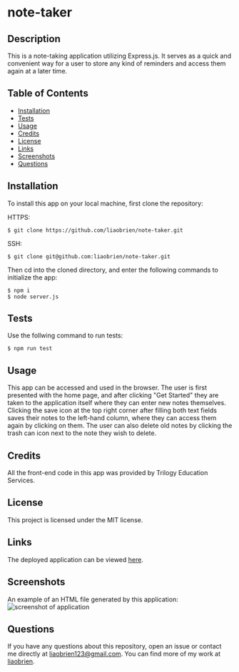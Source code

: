 # note-taker

## Description

This is a note-taking application utilizing Express.js. It serves as a quick and convenient way for a user to store any kind of reminders and access them again at a later time.

## Table of Contents

- [Installation](#installation)
- [Tests](#tests)
- [Usage](#usage)
- [Credits](#credits)
- [License](#license)
- [Links](#links)
- [Screenshots](#screenshots)
- [Questions](#questions)

## Installation

To install this app on your local machine, first clone the repository:

HTTPS:

```
$ git clone https://github.com/liaobrien/note-taker.git
```

SSH:

```
$ git clone git@github.com:liaobrien/note-taker.git
```

Then cd into the cloned directory, and enter the following commands to initialize the app:

```
$ npm i
$ node server.js
```

## Tests

Use the follwing command to run tests:

```
$ npm run test
```

## Usage

This app can be accessed and used in the browser. The user is first presented with the home page, and after clicking "Get Started" they are taken to the application itself where they can enter new notes themselves. Clicking the save icon at the top right corner after filling both text fields saves their notes to the left-hand column, where they can access them again by clicking on them. The user can also delete old notes by clicking the trash can icon next to the note they wish to delete.

## Credits

All the front-end code in this app was provided by Trilogy Education Services.

## License

This project is licensed under the MIT license.

## Links

The deployed application can be viewed [here](https://pacific-hamlet-03759.herokuapp.com/).

## Screenshots

An example of an HTML file generated by this application:
![screenshot of application](./dist/assets/screenshot.png)

## Questions

If you have any questions about this repository, open an issue or contact me directly at liaobrien123@gmail.com. You can find more of my work at [liaobrien](https://github.com/liaobrien).
